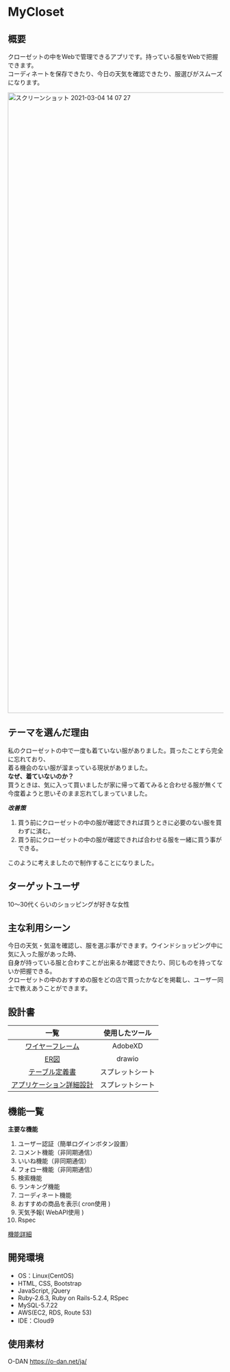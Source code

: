 # MyCloset


## 概要

クローゼットの中をWebで管理できるアプリです。持っている服をWebで把握できます。  
コーディネートを保存できたり、今日の天気を確認できたり、服選びがスムーズになります。

<img width="1449" alt="スクリーンショット 2021-03-04 14 07 27" src="https://user-images.githubusercontent.com/66851090/109914308-06eca000-7cf3-11eb-8637-1119a54e2e91.png">


## テーマを選んだ理由

私のクローゼットの中で一度も着ていない服がありました。買ったことすら完全に忘れており、    
着る機会のない服が溜まっている現状がありました。  
**なぜ、着ていないのか？**  
買うときは、気に入って買いましたが家に帰って着てみると合わせる服が無くて  
今度着ようと思いそのまま忘れてしまっていました。


***改善策***
1. 買う前にクローゼットの中の服が確認できれば買うときに必要のない服を買わずに済む。
1. 買う前にクローゼットの中の服が確認できれば合わせる服を一緒に買う事ができる。

このように考えましたので制作することになりました。

## ターゲットユーザ

10〜30代くらいのショッピングが好きな女性

## 主な利用シーン
今日の天気・気温を確認し、服を選ぶ事ができます。ウインドショッピング中に気に入った服があった時、  
自身が持っている服と合わすことが出来るか確認できたり、同じものを持ってないか把握できる。  
クローゼットの中のおすすめの服をどの店で買ったかなどを掲載し、ユーザー同士で教えあうことができます。  

## 設計書
| 一覧 | 使用したツール |
|:-----------:|:------------:|
| [ワイヤーフレーム](https://xd.adobe.com/view/e86a3f4f-e31e-469a-8532-e0df241d5585-bd39/) | AdobeXD|
| [ER図](https://app.diagrams.net/#G1ciL2UjRAVujDVFKF2kFhLc84BEua-1P9) | drawio |
| [テーブル定義書](https://docs.google.com/spreadsheets/d/1ZDqj3qq5zncNYNZmOahXYLYmWQqtLxjFxLruldG2CU0/edit?usp=sharing) | スプレットシート |
| [アプリケーション詳細設計](https://docs.google.com/spreadsheets/d/1FinqAkHowUu_CVKUsqRTsY3JZBOoBqONf_JNxL1l67k/edit#gid=0) | スプレットシート |

## 機能一覧
**主要な機能**

1. ユーザー認証（簡単ログインボタン設置）
1. コメント機能（非同期通信）
1. いいね機能（非同期通信）
1. フォロー機能（非同期通信）
1. 検索機能
1. ランキング機能
1. コーディネート機能
1. おすすめの商品を表示( cron使用 )
1. 天気予報( WebAPI使用 )
1. Rspec

[機能詳細](https://docs.google.com/spreadsheets/d/1NbPF5B69iJEW0Z0_ILl9c5klG89ri9GAAvSrNYTnAcM/edit#gid=0)

## 開発環境
- OS：Linux(CentOS)
- HTML, CSS, Bootstrap
- JavaScript, jQuery
- Ruby-2.6.3, Ruby on Rails-5.2.4, RSpec
- MySQL-5.7.22
- AWS(EC2, RDS, Route 53)
- IDE：Cloud9

## 使用素材
O-DAN https://o-dan.net/ja/